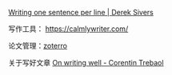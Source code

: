
[Writing one sentence per line | Derek Sivers](https://sive.rs/1s)


写作工具：
https://calmlywriter.com/


论文管理：[zoterro](https://www.zotero.org/)


关于写好文章 [On writing well - Corentin Trebaol](https://corentin.trebaol.com/Knowledge/On+writing+well)